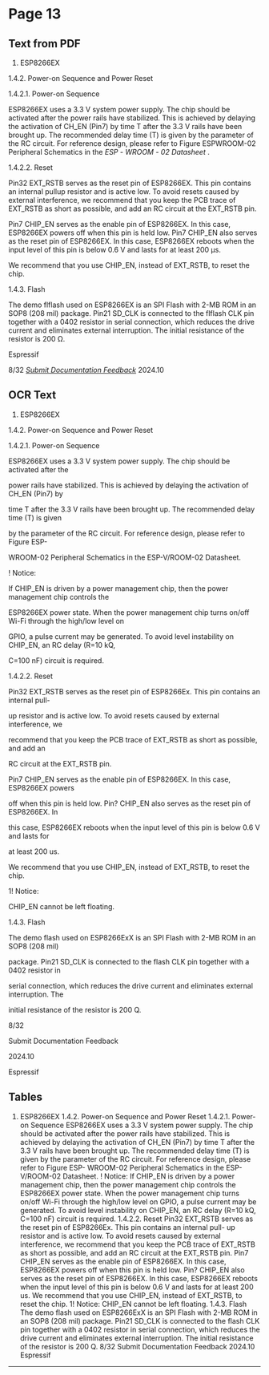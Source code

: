 # Page 13

## Text from PDF

1. ESP8266EX

1.4.2. Power-on Sequence and Power Reset

1.4.2.1. Power-on Sequence

ESP8266EX uses a 3.3 V system power supply. The chip should be activated after the
power rails have stabilized. This is achieved by delaying the activation of CH_EN (Pin7) by
time T after the 3.3 V rails have been brought up. The recommended delay time (T) is given
by the parameter of the RC circuit. For reference design, please refer to Figure ESPWROOM-02 Peripheral Schematics in the *ESP* *-* *WROOM* *-* *02 Datasheet* .

1.4.2.2. Reset

Pin32 EXT_RSTB serves as the reset pin of ESP8266EX. This pin contains an internal pullup resistor and is active low. To avoid resets caused by external interference, we
recommend that you keep the PCB trace of EXT_RSTB as short as possible, and add an
RC circuit at the EXT_RSTB pin.

Pin7 CHIP_EN serves as the enable pin of ESP8266EX. In this case, ESP8266EX powers
off when this pin is held low. Pin7 CHIP_EN also serves as the reset pin of ESP8266EX. In
this case, ESP8266EX reboots when the input level of this pin is below 0.6 V and lasts for
at least 200 μs.

We recommend that you use CHIP_EN, instead of EXT_RSTB, to reset the chip.



1.4.3. Flash

The demo flflash used on ESP8266EX is an SPI Flash with 2-MB ROM in an SOP8 (208 mil)
package. Pin21 SD_CLK is connected to the flflash CLK pin together with a 0402 resistor in
serial connection, which reduces the drive current and eliminates external interruption. The
initial resistance of the resistor is 200 Ω.


Espressif


8/32
*[Submit Documentation Feedback](https://www.espressif.com/en/company/documents/documentation_feedback?docId=2667&sections=&version=2.8)* 2024.10



## OCR Text

1. ESP8266EX

1.4.2. Power-on Sequence and Power Reset

1.4.2.1. Power-on Sequence

ESP8266EX uses a 3.3 V system power supply. The chip should be activated after the

power rails have stabilized. This is achieved by delaying the activation of CH_EN (Pin7) by

time T after the 3.3 V rails have been brought up. The recommended delay time (T) is given

by the parameter of the RC circuit. For reference design, please refer to Figure ESP-

WROOM-02 Peripheral Schematics in the ESP-V/ROOM-02 Datasheet.

! Notice:

If CHIP_EN is driven by a power management chip, then the power management chip controls the

ESP8266EX power state. When the power management chip turns on/off Wi-Fi through the high/low level on

GPIO, a pulse current may be generated. To avoid level instability on CHIP_EN, an RC delay (R=10 kQ,

C=100 nF) circuit is required.

1.4.2.2. Reset

Pin32 EXT_RSTB serves as the reset pin of ESP8266Ex. This pin contains an internal pull-

up resistor and is active low. To avoid resets caused by external interference, we

recommend that you keep the PCB trace of EXT_RSTB as short as possible, and add an

RC circuit at the EXT_RSTB pin.

Pin7 CHIP_EN serves as the enable pin of ESP8266EX. In this case, ESP8266EX powers

off when this pin is held low. Pin? CHIP_EN also serves as the reset pin of ESP8266EX. In

this case, ESP8266EX reboots when the input level of this pin is below 0.6 V and lasts for

at least 200 us.

We recommend that you use CHIP_EN, instead of EXT_RSTB, to reset the chip.

1! Notice:

CHIP_EN cannot be left floating.

1.4.3. Flash

The demo flash used on ESP8266ExX is an SPI Flash with 2-MB ROM in an SOP8 (208 mil)

package. Pin21 SD_CLK is connected to the flash CLK pin together with a 0402 resistor in

serial connection, which reduces the drive current and eliminates external interruption. The

initial resistance of the resistor is 200 Q.

8/32

Submit Documentation Feedback

2024.10

Espressif

## Tables

1. ESP8266EX
1.4.2. Power-on Sequence and Power Reset
1.4.2.1. Power-on Sequence
ESP8266EX uses a 3.3 V system power supply. The chip should be activated after the
power rails have stabilized. This is achieved by delaying the activation of CH_EN (Pin7) by
time T after the 3.3 V rails have been brought up. The recommended delay time (T) is given
by the parameter of the RC circuit. For reference design, please refer to Figure ESP-
WROOM-02 Peripheral Schematics in the ESP-V/ROOM-02 Datasheet.
! Notice:
If CHIP_EN is driven by a power management chip, then the power management chip controls the
ESP8266EX power state. When the power management chip turns on/off Wi-Fi through the high/low level on
GPIO, a pulse current may be generated. To avoid level instability on CHIP_EN, an RC delay (R=10 kQ,
C=100 nF) circuit is required.
1.4.2.2. Reset
Pin32 EXT_RSTB serves as the reset pin of ESP8266Ex. This pin contains an internal pull-
up resistor and is active low. To avoid resets caused by external interference, we
recommend that you keep the PCB trace of EXT_RSTB as short as possible, and add an
RC circuit at the EXT_RSTB pin.
Pin7 CHIP_EN serves as the enable pin of ESP8266EX. In this case, ESP8266EX powers
off when this pin is held low. Pin? CHIP_EN also serves as the reset pin of ESP8266EX. In
this case, ESP8266EX reboots when the input level of this pin is below 0.6 V and lasts for
at least 200 us.
We recommend that you use CHIP_EN, instead of EXT_RSTB, to reset the chip.
1! Notice:
CHIP_EN cannot be left floating.
1.4.3. Flash
The demo flash used on ESP8266ExX is an SPI Flash with 2-MB ROM in an SOP8 (208 mil)
package. Pin21 SD_CLK is connected to the flash CLK pin together with a 0402 resistor in
serial connection, which reduces the drive current and eliminates external interruption. The
initial resistance of the resistor is 200 Q.
8/32
Submit Documentation Feedback 2024.10 Espressif


---

